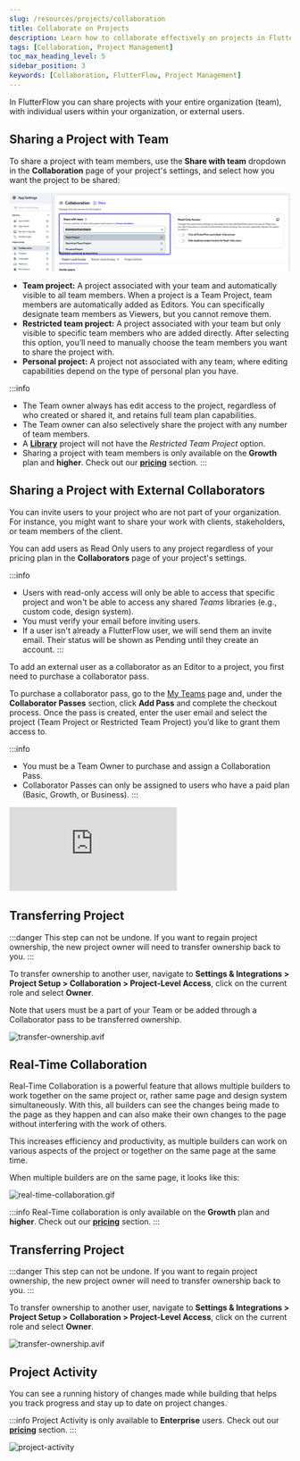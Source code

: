 ```yaml
---
slug: /resources/projects/collaboration
title: Collaborate on Projects
description: Learn how to collaborate effectively on projects in FlutterFlow, including best practices for teamwork and project management.
tags: [Collaboration, Project Management]
toc_max_heading_level: 5
sidebar_position: 3
keywords: [Collaboration, FlutterFlow, Project Management]
---
```


In FlutterFlow you can share projects with your entire organization (team), with individual users within your organization, or external users. 

## Sharing a Project with Team

To share a project with team members, use the **Share with team** dropdown in the **Collaboration** page of your project's settings, and select how you want the project to be shared:

![share_with_team.png](imgs/share_with_team.png)

- **Team project:** A project associated with your team and automatically visible to all team members. When a project is a Team Project, team members are automatically added as Editors. You can specifically designate team members as Viewers, but you cannot remove them. 
- **Restricted team project:** A project associated with your team but only visible to specific team members who are added directly. After selecting this option, you’ll need to manually choose the team members you want to share the project with. 
- **Personal project:** A project not associated with any team, where editing capabilities depend on the type of personal plan you have.

:::info
- The Team owner always has edit access to the project, regardless of who created or shared it, and retains full team plan capabilities.
- The Team owner can also selectively share the project with any number of team members.
- A [**Library**](../../resources/projects/libraries.md) project will not have the *Restricted Team Project* option.
- Sharing a project with team members is only available on the **Growth** plan and **higher**. Check out our [**pricing**](https://www.flutterflow.io/pricing) section.
:::


## Sharing a Project with External Collaborators

You can invite users to your project who are not part of your organization.
For instance, you might want to share your work with clients, stakeholders, or
team members of the client.

You can add users as Read Only users to any project regardless of your pricing plan in the **Collaborators** page of your project's settings.

:::info
- Users with read-only access will only be able to access that specific project
  and won't be able to access any shared *Teams* libraries (e.g., custom code,
  design system).
- You must verify your email before inviting users.
- If a user isn't already a FlutterFlow user, we will send them an invite email. Their status will be shown as Pending until they create an account.
:::

To add an external user as a collaborator as an Editor to a project, you first need to purchase a collaborator pass. 

To purchase a collaborator pass, go to the [My Teams](https://app.flutterflow.io/team) page and, under the **Collaborator Passes** section, click **Add Pass** and complete the checkout process. Once the pass is created, enter the user email and select the project (Team Project or Restricted Team Project) you’d like to grant them access to.

:::info
- You must be a Team Owner to purchase and assign a Collaboration Pass.
- Collaborator Passes can only be assigned to users who have a paid plan (Basic, Growth, or Business).
:::


<div style={{
    position: 'relative',
    paddingBottom: 'calc(56.67989417989418% + 41px)', // Keeps the aspect ratio and additional padding
    height: 0,
    width: '100%'}}>
    <iframe 
        src="https://demo.arcade.software/s5nU2VYbrMppj4CRxiGZ?embed&show_copy_link=true"
        title=""
        style={{
            position: 'absolute',
            top: 0,
            left: 0,
            width: '100%',
            height: '100%',
            colorScheme: 'light'
        }}
        frameborder="0"
        loading="lazy"
        webkitAllowFullScreen
        mozAllowFullScreen
        allowFullScreen
        allow="clipboard-write">
    </iframe>
</div>
<p></p>


## Transferring Project

:::danger
This step can not be undone. If you want to regain project ownership, the new
project owner will need to transfer ownership back to you.
:::

To transfer ownership to another user, navigate to **Settings & Integrations > Project Setup > Collaboration > Project-Level Access**, click on the current role and select **Owner**.

Note that users must be a part of your Team or be added through a Collaborator pass to be transferred ownership.

![transfer-ownership.avif](imgs/transfer-ownership.avif)


## Real-Time Collaboration

Real-Time Collaboration is a powerful feature that allows multiple builders to
work together on the same project or, rather same page and design system
simultaneously. With this, all builders can see the changes being made to the
page as they happen and can also make their own changes to the page without
interfering with the work of others.

This increases efficiency and productivity, as multiple builders can work on
various aspects of the project or together on the same page at the same time.

When multiple builders are on the same page, it looks like this:

![real-time-collaboration.gif](../../../static/img/real-time-collaboration.gif)

:::info
Real-Time collaboration is only available on the **Growth** plan and **higher**. Check out our [**pricing**](https://www.flutterflow.io/pricing) section.
:::

## Transferring Project

:::danger
This step can not be undone. If you want to regain project ownership, the new
project owner will need to transfer ownership back to you.
:::

To transfer ownership to another user, navigate to **Settings & Integrations > Project Setup > Collaboration > Project-Level Access**, click on the current role and select **Owner**.

![transfer-ownership.avif](imgs/transfer-ownership.avif)

## Project Activity

You can see a running history of changes made while building that helps you
track progress and stay up to date on project changes.

:::info
Project Activity is only available to **Enterprise** users. Check out our [**pricing**](https://www.flutterflow.io/pricing) section.
:::

![project-activity](imgs/project-activity.avif)

